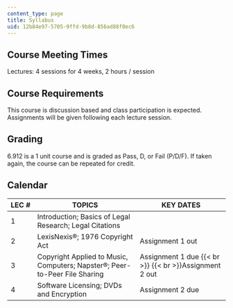 ```yaml
---
content_type: page
title: Syllabus
uid: 12b84e97-5705-9ffd-9b8d-856ad88f0ec6
---
```


Course Meeting Times
--------------------

Lectures: 4 sessions for 4 weeks, 2 hours / session

Course Requirements
-------------------

This course is discussion based and class participation is expected. Assignments will be given following each lecture session.

Grading
-------

6.912 is a 1 unit course and is graded as Pass, D, or Fail (P/D/F). If taken again, the course can be repeated for credit.

Calendar
--------

| LEC # | TOPICS | KEY DATES |
| --- | --- | --- |
| 1 | Introduction; Basics of Legal Research; Legal Citations |  |
| 2 | LexisNexis®; 1976 Copyright Act | Assignment 1 out |
| 3 | Copyright Applied to Music, Computers; Napster®; Peer-to-Peer File Sharing | Assignment 1 due  {{< br >}}  {{< br >}}Assignment 2 out |
| 4 | Software Licensing; DVDs and Encryption | Assignment 2 due